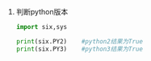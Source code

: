 1. 判断python版本
   ```python
   import six,sys
   
   print(six.PY2)    #python2结果为True
   print(six.PY3)    #python3结果为True
   ```